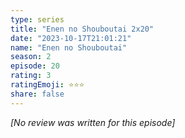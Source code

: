 ```yaml
---
type: series
title: "Enen no Shouboutai 2x20"
date: "2023-10-17T21:01:21"
name: "Enen no Shouboutai"
season: 2
episode: 20
rating: 3
ratingEmoji: ⭐️⭐️⭐️
share: false
---
```


_[No review was written for this episode]_
